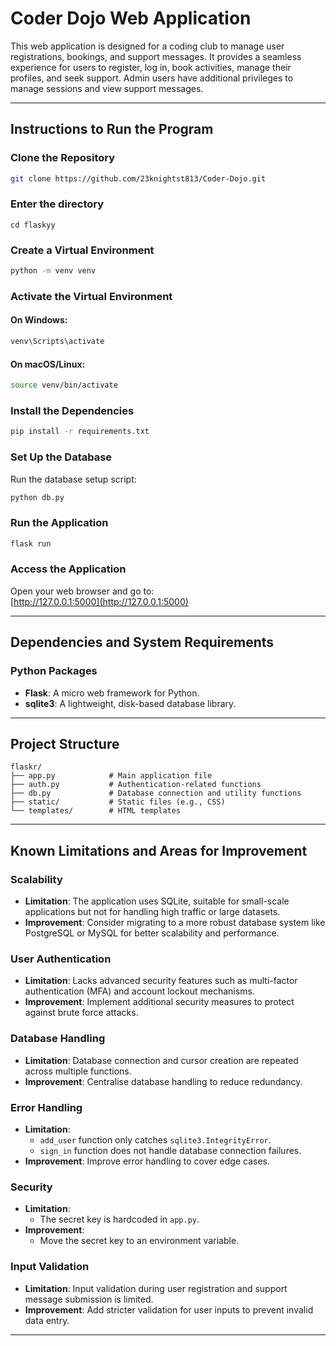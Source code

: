 # Coder Dojo Web Application  

This web application is designed for a coding club to manage user registrations, bookings, and support messages. It provides a seamless experience for users to register, log in, book activities, manage their profiles, and seek support. Admin users have additional privileges to manage sessions and view support messages.  

---

## Instructions to Run the Program  

### Clone the Repository  
```bash
git clone https://github.com/23knightst813/Coder-Dojo.git
```  
### Enter the directory
```  
cd flaskyy
```  

### Create a Virtual Environment  
```bash
python -m venv venv
```  

### Activate the Virtual Environment  
#### On Windows:  
```bash
venv\Scripts\activate
```  
#### On macOS/Linux:  
```bash
source venv/bin/activate
```  

### Install the Dependencies  
```bash
pip install -r requirements.txt
```  

### Set Up the Database  
Run the database setup script:  
```bash
python db.py
```  

### Run the Application  
```bash
flask run
```  

### Access the Application  
Open your web browser and go to:  
[http://127.0.0.1:5000](http://127.0.0.1:5000)  

---

## Dependencies and System Requirements  

### Python Packages  
- **Flask**: A micro web framework for Python.  
- **sqlite3**: A lightweight, disk-based database library.  

---

## Project Structure  
```
flaskr/  
├── app.py            # Main application file  
├── auth.py           # Authentication-related functions  
├── db.py             # Database connection and utility functions  
├── static/           # Static files (e.g., CSS)  
└── templates/        # HTML templates  
```  

---

## Known Limitations and Areas for Improvement  

### Scalability  
- **Limitation**: The application uses SQLite, suitable for small-scale applications but not for handling high traffic or large datasets.  
- **Improvement**: Consider migrating to a more robust database system like PostgreSQL or MySQL for better scalability and performance.  

### User Authentication  
- **Limitation**: Lacks advanced security features such as multi-factor authentication (MFA) and account lockout mechanisms.  
- **Improvement**: Implement additional security measures to protect against brute force attacks.  

### Database Handling  
- **Limitation**: Database connection and cursor creation are repeated across multiple functions.  
- **Improvement**: Centralise database handling to reduce redundancy.  

### Error Handling  
- **Limitation**:  
  - `add_user` function only catches `sqlite3.IntegrityError`.  
  - `sign_in` function does not handle database connection failures.  
- **Improvement**: Improve error handling to cover edge cases.  

### Security  
- **Limitation**:  
  - The secret key is hardcoded in `app.py`.  
- **Improvement**:  
  - Move the secret key to an environment variable.  

### Input Validation  
- **Limitation**: Input validation during user registration and support message submission is limited.  
- **Improvement**: Add stricter validation for user inputs to prevent invalid data entry.  

---
